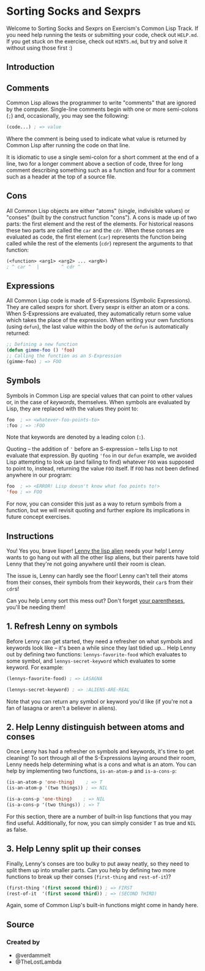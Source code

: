# Sorting Socks and Sexprs

Welcome to Sorting Socks and Sexprs on Exercism's Common Lisp Track.
If you need help running the tests or submitting your code, check out `HELP.md`.
If you get stuck on the exercise, check out `HINTS.md`, but try and solve it without using those first :)

## Introduction

## Comments

Common Lisp allows the programmer to write "comments" that are ignored by the computer.
Single-line comments begin with one or more semi-colons (`;`) and, occasionally, you may see the following:

```lisp
(code...) ; => value
```

Where the comment is being used to indicate what value is returned by Common Lisp after running the code on that line.

It is idiomatic to use a single semi-colon for a short comment at the end of a line, two for a longer comment above a section of code, three for long comment describing something such as a function and four for a comment such as a header at the top of a source file.

## Cons

All Common Lisp objects are either "atoms" (single, indivisible values) or "conses" (built by the construct function "cons").
A cons is made up of two parts: the first element and the rest of the elements.
For historical reasons these two parts are called the `car` and the `cdr`.
When these conses are evaluated as code, the first element (`car`) represents the function being called while the rest of the elements
(`cdr`) represent the arguments to that function:

```lisp
(<function> <arg1> <arg2> ... <argN>)
; ^ car ^  |        ^ cdr ^
```

## Expressions

All Common Lisp code is made of S-Expressions (Symbolic Expressions). They are called sexprs for short. Every sexpr is either an atom or a cons. When S-Expressions are evaluated, they automatically return some value which takes the place of the expression. When writing your own functions (using `defun`), the last value within the body of the `defun` is automatically returned:

```lisp
;; Defining a new function
(defun gimme-foo () 'foo)
;; Calling the function as an S-Expression
(gimme-foo) ; => FOO
```

## Symbols

Symbols in Common Lisp are special values that can point to other values or, in the case of _keywords_, themselves.
When symbols are evaluated by Lisp, they are replaced with the values they point to:

```lisp
foo  ; => <whatever-foo-points-to>
:foo ; => :FOO
```

Note that keywords are denoted by a leading colon (`:`).

Quoting – the addition of `'` before an S-expression – tells Lisp to not evaluate that expression.
By quoting `'foo` in our `defun` example, we avoided Lisp attempting to look up (and failing to find) whatever `FOO` was supposed to point to, instead, returning the value `FOO` itself.
If `FOO` has not been defined anywhere in our program:

```lisp
foo  ; => <ERROR! Lisp doesn't know what foo points to!>
'foo ; => FOO
```

For now, you can consider this just as a way to return symbols from a function, but we will revisit quoting and further explore its implications in future concept exercises.

## Instructions

You! Yes you, brave lisper! [Lenny the lisp alien][alien] needs your help! Lenny
wants to go hang out with all the other lisp aliens, but their parents have told Lenny
that they're not going anywhere until their room is clean.

The issue is, Lenny can hardly see the floor! Lenny can't tell their atoms from their
conses, their symbols from their keywords, their `car`s from their `cdr`s!

Can you help Lenny sort this mess out? Don't forget [your parentheses][xkcd],
you'll be needing them!

## 1. Refresh Lenny on symbols

Before Lenny can get started, they need a refresher on what symbols and keywords
look like – it's been a while since they last tidied up... Help Lenny out by
defining two functions: `lennys-favorite-food` which evaluates to some symbol,
and `lennys-secret-keyword` which evaluates to some keyword. For example:

```lisp
(lennys-favorite-food) ; => LASAGNA
```

```lisp
(lennys-secret-keyword) ; => :ALIENS-ARE-REAL
```

Note that you can return any symbol or keyword you'd like (if you're not a fan
of lasagna or aren't a believer in aliens).

## 2. Help Lenny distinguish between atoms and conses

Once Lenny has had a refresher on symbols and keywords, it's time to get
cleaning! To sort through all of the S-Expressions laying around their room, Lenny
needs help determining what is a cons and what is an atom. You can help by
implementing two functions, `is-an-atom-p` and `is-a-cons-p`:

```lisp
(is-an-atom-p 'one-thing)    ; => T
(is-an-atom-p '(two things)) ; => NIL
```

```lisp
(is-a-cons-p 'one-thing)    ; => NIL
(is-a-cons-p '(two things)) ; => T
```

For this section, there are a number of built-in lisp functions that you may
find useful. Additionally, for now, you can simply consider `T` as true and
`NIL` as false.

## 3. Help Lenny split up their conses

Finally, Lenny's conses are too bulky to put away neatly, so they need to split
them up into smaller parts. Can you help by defining two more functions to break
up their conses (`first-thing` and `rest-of-it`)?

```lisp
(first-thing '(first second third)) ; => FIRST
(rest-of-it  '(first second third)) ; => (SECOND THIRD)
```

Again, some of Common Lisp's built-in functions might come in handy here.

[alien]: http://www.lisperati.com/logo.html
[xkcd]: https://xkcd.com/297/

## Source

### Created by

- @verdammelt
- @TheLostLambda